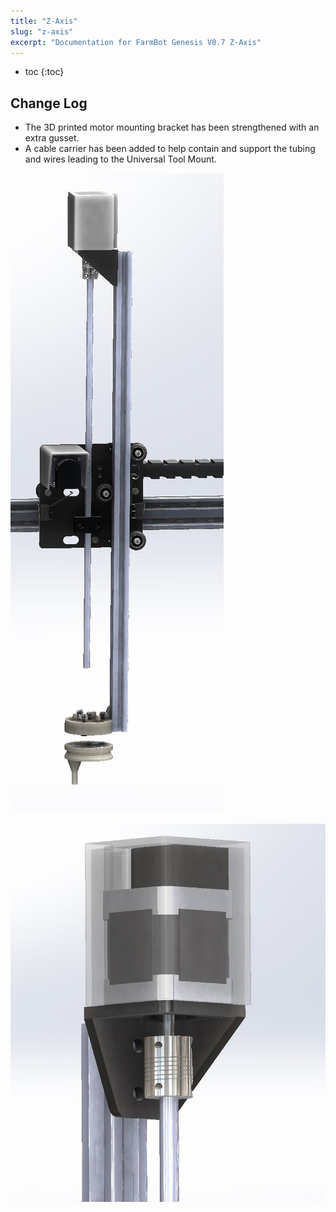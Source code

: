```yaml
---
title: "Z-Axis"
slug: "z-axis"
excerpt: "Documentation for FarmBot Genesis V0.7 Z-Axis"
---
```


* toc
{:toc}

## Change Log
  * The 3D printed motor mounting bracket has been strengthened with an extra gusset.
  * A cable carrier has been added to help contain and support the tubing and wires leading to the Universal Tool Mount.

![V5_Z-Axis_Render_1.jpg](Axis_Render_1.jpg)



![V5_Z-Axis_Render_2.jpg](Axis_Render_2.jpg)

